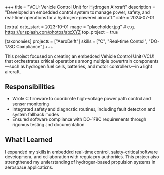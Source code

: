 +++
title = "VCU: Vehicle Control Unit for Hydrogen Aircraft"
description = "Developed an embedded control system to manage power, safety, and real-time operations for a hydrogen-powered aircraft."
date = 2024-07-01

[extra]
date_start = 2023-10-01
image = "placeholder.jpg" # e.g. https://unsplash.com/photos/abcXYZ
top_project = true

[taxonomies]
projects = ["AeroDelft"]
skills = ["C", "Real-time Control", "DO-178C Compliance"]
+++

This project focused on creating an embedded Vehicle Control Unit (VCU) that orchestrates critical operations among multiple powertrain components—such as hydrogen fuel cells, batteries, and motor controllers—in a light aircraft.

## Responsibilities
- Wrote C firmware to coordinate high-voltage power path control and sensor monitoring  
- Integrated safety and diagnostic routines, including fault detection and system fallback modes  
- Ensured software compliance with DO-178C requirements through rigorous testing and documentation  

## What I Learned
I expanded my skills in embedded real-time control, safety-critical software development, and collaboration with regulatory authorities. This project also strengthened my understanding of hydrogen-based propulsion systems in aerospace applications.
